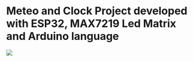 # Meteo and Clock Project developed with ESP32, MAX7219 Led Matrix and Arduino language

![](./pics/demo.gif)

